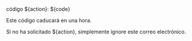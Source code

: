 código ${action}: ${code}

Este código caducará en una hora.

Si no ha solicitado ${action}, simplemente ignore este correo electrónico.

